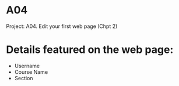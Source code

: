# A04
Project: A04. Edit your first web page (Chpt 2)
# Details featured on the web page:
- Username
- Course Name
- Section
